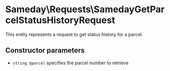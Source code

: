 # Sameday\Requests\SamedayGetParcelStatusHistoryRequest

This entity represents a request to get status history for a parcel.

## Constructor parameters

- `string $parcel` specifies the parcel number to retrieve
